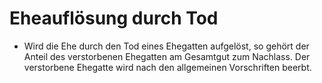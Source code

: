 # Eheauflösung durch Tod

- Wird die Ehe durch den Tod eines Ehegatten aufgelöst, so gehört der Anteil des verstorbenen Ehegatten am Gesamtgut zum Nachlass. Der verstorbene Ehegatte wird nach den allgemeinen Vorschriften beerbt.

